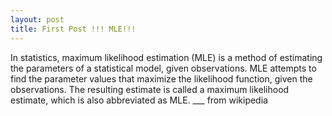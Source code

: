 ```yaml
---
layout: post
title: First Post !!! MLE!!!
---
```


In statistics, maximum likelihood estimation (MLE) is a method of estimating the parameters of a statistical model, given observations. MLE attempts to find the parameter values that maximize the likelihood function, given the observations. The resulting estimate is called a maximum likelihood estimate, which is also abbreviated as MLE. ___ from wikipedia